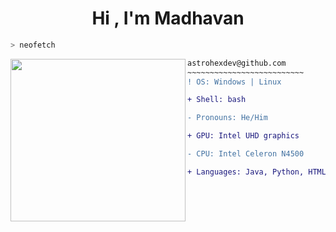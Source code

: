 <h1 align="center">Hi , I'm Madhavan </h1>

<p align="center">
</p>

```zsh
> neofetch
```

<img src="https://raw.githubusercontent.com/astrohexdev/my-assets/Main/pro/pro-2.gif" align="left" width="280" height="260"/> 

```diff
astrohexdev@github.com
~~~~~~~~~~~~~~~~~~~~~~~~~~
! OS: Windows | Linux

+ Shell: bash

- Pronouns: He/Him

+ GPU: Intel UHD graphics

- CPU: Intel Celeron N4500

+ Languages: Java, Python, HTML, CSS
```
